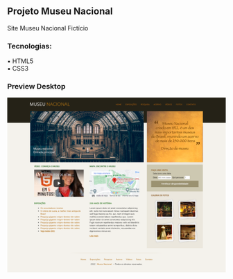 ## Projeto Museu Nacional

Site Museu Nacional Fictício

### Tecnologias:

:black_small_square: HTML5 <br>
:black_small_square: CSS3

### Preview Desktop

<img src="assets/imagens/PreviewDesktop.png">